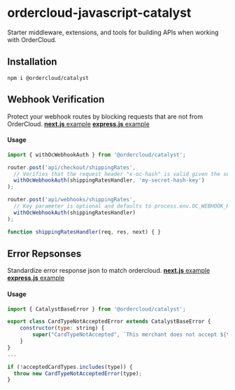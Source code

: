 # ordercloud-javascript-catalyst
Starter middleware, extensions, and tools for building APIs when working with OrderCloud.

## Installation
```
npm i @ordercloud/catalyst
```

## Webhook Verification
Protect your webhook routes by blocking requests that are not from OrderCloud. [**next.js** example](./examples/next-js/pages/api/checkout/ordercalculate.ts#L10)  [**express.js** example](./examples/express-js/src/checkoutIntegrationRoutes.ts#L14)

#### Usage

```js
import { withOcWebhookAuth } from '@ordercloud/catalyst';

router.post('api/checkout/shippingRates', 
  // Verifies that the request header "x-oc-hash" is valid given the secret key.
  withOcWebhookAuth(shippingRatesHandler, 'my-secret-hash-key')
);

router.post('api/webhooks/shippingRates', 
  // Key parameter is optional and defaults to process.env.OC_WEBHOOK_HASH_KEY. 
  withOcWebhookAuth(shippingRatesHandler)
);

function shippingRatesHandler(req, res, next) { }
```
## Error Repsonses
Standardize error response json to match ordercloud. [**next.js** example](./examples/next-js/pages/api/checkout/ordercalculate.ts#L8)  [**express.js** example](./examples/express-js/src/app.ts#L33)

#### Usage

```js
import { CatalystBaseError } from '@ordercloud/catalyst';

export class CardTypeNotAcceptedError extends CatalystBaseError {
    constructor(type: string) {
        super("CardTypeNotAccepted", `This merchant does not accept ${type} type credit cards`, 400)
    }
}
...

if (!acceptedCardTypes.includes(type)) {
  throw new CardTypeNotAcceptedError(type);
}
```



